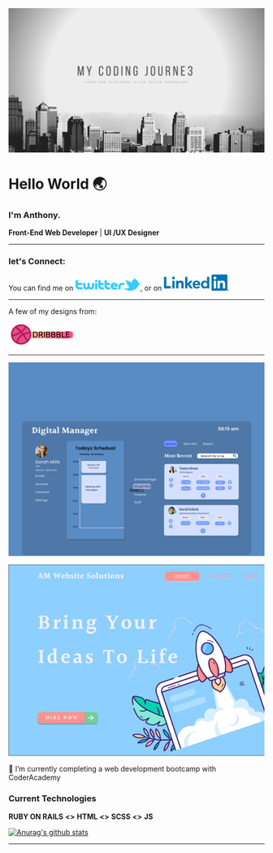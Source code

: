 ![banner]

# Hello World :earth_asia:

### I'm Anthony.

**Front-End Web Developer** | **UI /UX Designer**


---

### **let's Connect:**

You can find me on [![Twitter][1.1]][1], or on [![LinkedIn][2.2]][2].


---

 A few of my designs from:
 
 [![Dribbble][3.3]][3] 
 
---
 [![Digital-Manager][4.4]][4]


 [![Web-Design-Studio][5.5]][5]


🔭 I’m currently completing a web development bootcamp with CoderAcademy


### Current Technologies
  **RUBY ON RAILS**  **<>**  **HTML**  **<>**  **SCSS**  **<>**  **JS**
  
[![Anurag's github stats](https://github-readme-stats.vercel.app/api?username=MrAjMann)](https://github.com/anuraghazra/github-readme-stats)

---

<!-- Icons -->

[1.1]: https://raw.githubusercontent.com/MrAjMann/MrAjMann/master/img//twitter.png (twitter)

[2.2]: https://raw.githubusercontent.com/MrAjMann/MrAjMann/master/img/LinkedIn.png (LinkedIn)

[3.3]: https://raw.githubusercontent.com/MrAjMann/MrAjMann/master/img/Dribbble-Banner.png (Dribbble)


[4.4]: https://raw.githubusercontent.com/MrAjMann/MrAjMann/master/img/DribbbleDesigns/DigitalManager.png (Digital-Manager)


[5.5]: https://raw.githubusercontent.com/MrAjMann/MrAjMann/master/img/DribbbleDesigns/WebDesignStudioLandingPage.png (Design-Studio)

<!-- Links to your social media accounts -->

[1]: https://twitter.com/mycodingjourne3

[2]: https://www.linkedin.com/in/anthonyjmann87/

[3]: https://www.dribbble.com/MyCodingJourne3

[4]:https://dribbble.com/shots/14712214-Digital-Manager

[5]: https://dribbble.com/shots/14670371-Website-Design-Studio

[banner]: https://raw.githubusercontent.com/MrAjMann/MrAjMann/master/img/GitHub-Background.png

<!--
**MrAjMann/MrAjMann** is a ✨ _special_ ✨ repository because its `README.md` (this file) appears on your GitHub profile.

Here are some ideas to get you started:

- 🔭 I’m currently working on ...
- 🌱 I’m currently learning ...
- 👯 I’m looking to collaborate on ...
- 🤔 I’m looking for help with ...
- 💬 Ask me about ...
- 📫 How to reach me: ...
- 😄 Pronouns: ...
- ⚡ Fun fact: ...
-->

